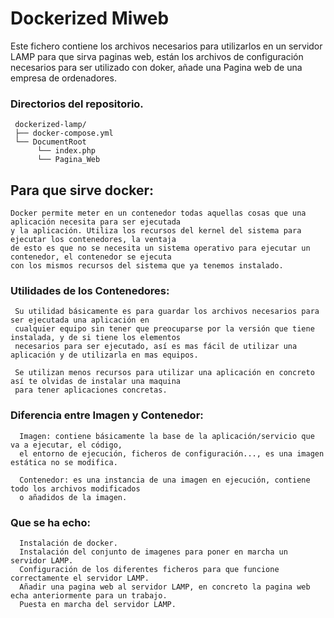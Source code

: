 # Dockerized Miweb

Este fichero contiene los archivos necesarios para utilizarlos en un servidor LAMP para que sirva paginas web, están los archivos de configuración necesarios para ser utilizado con doker,
añade una Pagina web de una empresa de ordenadores.
  
 ### Directorios del repositorio. 
 ```
  dockerized-lamp/
  ├── docker-compose.yml
  └── DocumentRoot
       └── index.php
       └── Pagina_Web
```


## Para que sirve docker:
    
    Docker permite meter en un contenedor todas aquellas cosas que una aplicación necesita para ser ejecutada 
    y la aplicación. Utiliza los recursos del kernel del sistema para ejecutar los contenedores, la ventaja 
    de esto es que no se necesita un sistema operativo para ejecutar un contenedor, el contenedor se ejecuta 
    con los mismos recursos del sistema que ya tenemos instalado.
   
   
   ### Utilidades de los Contenedores:
   
    
     Su utilidad básicamente es para guardar los archivos necesarios para ser ejecutada una aplicación en 
     cualquier equipo sin tener que preocuparse por la versión que tiene instalada, y de si tiene los elementos 
     necesarios para ser ejecutado, así es mas fácil de utilizar una aplicación y de utilizarla en mas equipos. 
        
     Se utilizan menos recursos para utilizar una aplicación en concreto así te olvidas de instalar una maquina 
     para tener aplicaciones concretas.
     
     
   ### Diferencia entre Imagen y Contenedor:
    
    
      Imagen: contiene básicamente la base de la aplicación/servicio que va a ejecutar, el código, 
      el entorno de ejecución, ficheros de configuración..., es una imagen estática no se modifica.
    
      Contenedor: es una instancia de una imagen en ejecución, contiene todo los archivos modificados 
      o añadidos de la imagen.

   ### Que se ha echo:
   
      Instalación de docker.
      Instalación del conjunto de imagenes para poner en marcha un servidor LAMP.
      Configuración de los diferentes ficheros para que funcione correctamente el servidor LAMP.
      Añadir una pagina web al servidor LAMP, en concreto la pagina web echa anteriormente para un trabajo.
      Puesta en marcha del servidor LAMP.
